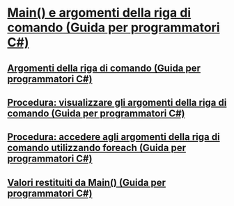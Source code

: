 # [Main() e argomenti della riga di comando (Guida per programmatori C#)](main-and-command-line-arguments.md)
## [Argomenti della riga di comando (Guida per programmatori C#)](command-line-arguments.md)
## [Procedura: visualizzare gli argomenti della riga di comando (Guida per programmatori C#)](how-to-display-command-line-arguments.md)
## [Procedura: accedere agli argomenti della riga di comando utilizzando foreach (Guida per programmatori C#)](how-to-access-command-line-arguments-using-foreach.md)
## [Valori restituiti da Main() (Guida per programmatori C#)](main-return-values.md)
